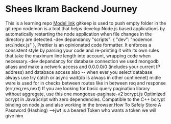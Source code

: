 # Shees Ikram Backend Journey
This is a learning repo
[Model link](https://app.eraser.io/workspace/YtPqZ1VogxGy1jzIDkzj)
gitkeep is used to push empty folder in the git repo
nodemon is a tool that helps develop Node.js based applications by automatically restarting the node application when file changes in the directory are detected.-dev depandancy
"scripts": {
    "dev": "nodemon src/index.js"
  },
Prettier is an opinionated code formatter. It enforces a consistent style by parsing your code and re-printing it with its own rules that take the maximum line length into account, wrapping code when necessary.-dev depandancy
for database connection we used mongodb atlass and make a network access and 0.0.0.0/0
(includes your current IP address)
and databace access also --
when ever you select database always use try catch or async wait(db is always in other continenet)
midle ware is used for in checks between routes like in between req and response (err,req,res,next)
If you are looking for basic query pagination library without aggregate, use this one mongoose-paginate-v2
bcrypt.js
Optimized bcrypt in JavaScript with zero dependencies. Compatible to the C++ bcrypt binding on node.js and also working in the browser.How To Safely Store A Password (Hashing)
-->jwt is a beared Token who wants a token we will give him 
